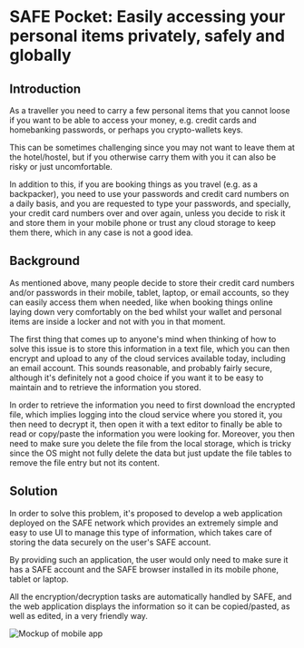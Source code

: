 # SAFE Pocket: Easily accessing your personal items privately, safely and globally

## Introduction
As a traveller you need to carry a few personal items that you cannot loose if you want to be able to access your money, e.g. credit cards and homebanking passwords, or perhaps you crypto-wallets keys.

This can be sometimes challenging since you may not want to leave them at the hotel/hostel, but if you otherwise carry them with you it can also be risky or just uncomfortable.

In addition to this, if you are booking things as you travel (e.g. as a backpacker), you need to use your passwords and credit card numbers on a daily basis, and you are requested to type your passwords, and specially, your credit card numbers over and over again, unless you decide to risk it and store them in your mobile phone or trust any cloud storage to keep them there, which in any case is not a good idea.

## Background
As mentioned above, many people decide to store their credit card numbers and/or passwords in their mobile, tablet, laptop, or email accounts, so they can easily access them when needed, like when booking things online laying down very comfortably on the bed whilst your wallet and personal items are inside a locker and not with you in that moment.

The first thing that comes up to anyone's mind when thinking of how to solve this issue is to store this information in a text file, which you can then encrypt and upload to any of the cloud services available today, including an email account. This sounds reasonable, and probably fairly secure, although it's definitely not a good choice if you want it to be easy to maintain and to retrieve the information you stored.

In order to retrieve the information you need to first download the encrypted file, which implies logging into the cloud service where you stored it, you then need to decrypt it, then open it with a text editor to finally be able to read or copy/paste the information you were looking for. Moreover, you then need to make sure you delete the file from the local storage, which is tricky since the OS might not fully delete the data but just update the file tables to remove the file entry but not its content.

## Solution
In order to solve this problem, it's proposed to develop a web application deployed on the SAFE network which provides an extremely simple and easy to use UI to manage this type of information, which takes care of storing the data securely on the user's SAFE account.

By providing such an application, the user would only need to make sure it has a SAFE account and the SAFE browser installed in its mobile phone, tablet or laptop.

All the encryption/decryption tasks are automatically handled by SAFE, and the web application displays the information so it can be copied/pasted, as well as edited, in a very friendly way.

![Mockup of mobile app](img/mockup.png)
